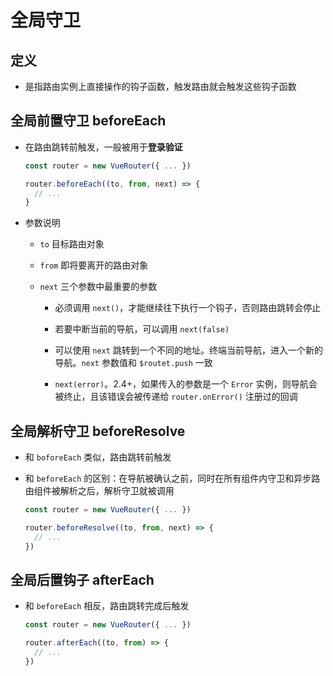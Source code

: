 # 全局守卫

## 定义

+ 是指路由实例上直接操作的钩子函数，触发路由就会触发这些钩子函数

## 全局前置守卫 beforeEach

+ 在路由跳转前触发，一般被用于**登录验证**

    ```js
    const router = new VueRouter({ ... })

    router.beforeEach((to, from, next) => {
      // ...
    }
    ```

+ 参数说明

  - `to` 目标路由对象

  - `from` 即将要离开的路由对象

  - `next` 三个参数中最重要的参数

    - 必须调用 `next()`，才能继续往下执行一个钩子，否则路由跳转会停止

    - 若要中断当前的导航，可以调用 `next(false)`

    - 可以使用 `next` 跳转到一个不同的地址。终端当前导航，进入一个新的导航。`next` 参数值和 `$routet.push` 一致

    - `next(error)`。2.4+，如果传入的参数是一个 `Error` 实例，则导航会被终止，且该错误会被传递给 `router.onError()` 注册过的回调

## 全局解析守卫 beforeResolve

+ 和 `boforeEach` 类似，路由跳转前触发

+ 和 `beforeEach` 的区别：在导航被确认之前，同时在所有组件内守卫和异步路由组件被解析之后，解析守卫就被调用

    ```js
    const router = new VueRouter({ ... })

    router.beforeResolve((to, from, next) => {
      // ...
    })
    ```

## 全局后置钩子 afterEach

+ 和 `beforeEach` 相反，路由跳转完成后触发

    ```js
    const router = new VueRouter({ ... })

    router.afterEach((to, from) => {
      // ...
    })
    ```
